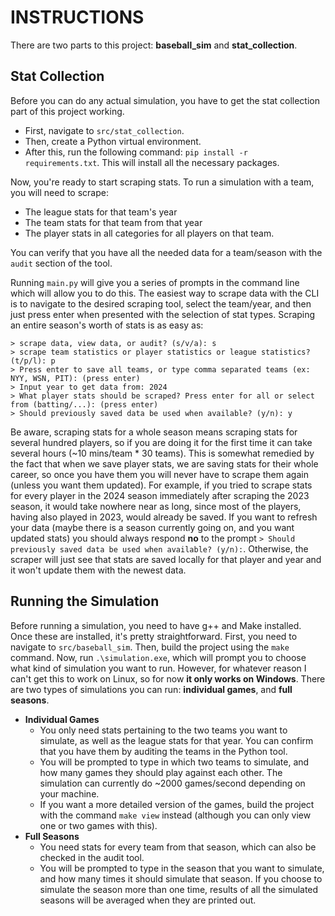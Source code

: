 # INSTRUCTIONS
There are two parts to this project: **baseball_sim** and **stat_collection**.
## Stat Collection  
Before you can do any actual simulation, you have to get the stat collection part of this project working. 
  
- First, navigate to `src/stat_collection`.
- Then, create a Python virtual environment.
- After this, run the following command: `pip install -r requirements.txt`. This will install all the necessary packages.
 
Now, you're ready to start scraping stats. To run a simulation with a team, you will need to scrape:
- The league stats for that team's year
- The team stats for that team from that year
- The player stats in all categories for all players on that team.
  
You can verify that you have all the needed data for a team/season with the `audit` section of the tool.  

Running `main.py` will give you a series of prompts in the command line which will allow you to do this.
The easiest way to scrape data with the CLI is to navigate to the desired scraping tool, select the team/year, and then just press enter when presented with the selection of stat types.
Scraping an entire season's worth of stats is as easy as:
```
> scrape data, view data, or audit? (s/v/a): s
> scrape team statistics or player statistics or league statistics? (t/p/l): p
> Press enter to save all teams, or type comma separated teams (ex: NYY, WSN, PIT): (press enter)
> Input year to get data from: 2024
> What player stats should be scraped? Press enter for all or select from (batting/...): (press enter)
> Should previously saved data be used when available? (y/n): y
```  
Be aware, scraping stats for a whole season means scraping stats for several hundred players, so if you are doing it for the first time it can take several hours (~10 mins/team * 30 teams).
This is somewhat remedied by the fact that when we save player stats, we are saving stats for their whole career, so once you have them you will never have to scrape them again (unless you want them updated).
For example, if you tried to scrape stats for every player in the 2024 season immediately after scraping the 2023 season, it would take nowhere near as long, since most of the players, having also played in 2023, would already be saved.
If you want to refresh your data (maybe there is a season currently going on, and you want updated stats) you should always respond **no** to the prompt `> Should previously saved data be used when available? (y/n):`. Otherwise, the scraper will just see that stats are saved locally for that player and year and it won't update them with the newest data.

## Running the Simulation
Before running a simulation, you need to have g++ and Make installed. Once these are installed, it's pretty straightforward.
First, you need to navigate to `src/baseball_sim`. Then, build the project using the `make` command.
Now, run `.\simulation.exe`, which will prompt you to choose what kind of simulation you want to run.
However, for whatever reason I can't get this to work on Linux, so for now **it only works on Windows**.
There are two types of simulations you can run: **individual games**, and **full seasons**. 
- **Individual Games**
  - You only need stats pertaining to the two teams you want to simulate, as well as the league stats for that year. You can confirm that you have them by auditing the teams in the Python tool.
  - You will be prompted to type in which two teams to simulate, and how many games they should play against each other. The simulation can currently do ~2000 games/second depending on your machine.
  - If you want a more detailed version of the games, build the project with the command `make view` instead (although you can only view one or two games with this).
- **Full Seasons**
  - You need stats for every team from that season, which can also be checked in the audit tool.
  - You will be prompted to type in the season that you want to simulate, and how many times it should simulate that season. If you choose to simulate the season more than one time, results of all the simulated seasons will be averaged when they are printed out.